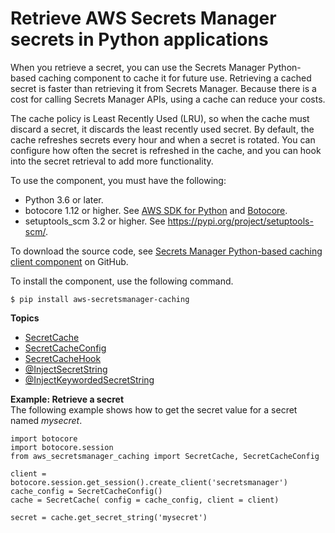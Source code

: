 # Retrieve AWS Secrets Manager secrets in Python applications<a name="retrieving-secrets_cache-python"></a>

When you retrieve a secret, you can use the Secrets Manager Python\-based caching component to cache it for future use\. Retrieving a cached secret is faster than retrieving it from Secrets Manager\. Because there is a cost for calling Secrets Manager APIs, using a cache can reduce your costs\. 

The cache policy is Least Recently Used \(LRU\), so when the cache must discard a secret, it discards the least recently used secret\. By default, the cache refreshes secrets every hour and when a secret is rotated\. You can configure how often the secret is refreshed in the cache, and you can hook into the secret retrieval to add more functionality\.

To use the component, you must have the following: 
+ Python 3\.6 or later\.
+ botocore 1\.12 or higher\. See [AWS SDK for Python](https://aws.amazon.com/sdk-for-python/) and [Botocore](https://botocore.amazonaws.com/v1/documentation/api/latest/index.html)\. 
+ setuptools\_scm 3\.2 or higher\. See [https://pypi\.org/project/setuptools\-scm/](https://pypi.org/project/setuptools-scm/)\.

To download the source code, see [Secrets Manager Python\-based caching client component](https://github.com/aws/aws-secretsmanager-caching-python ) on GitHub\.

To install the component, use the following command\.

```
$ pip install aws-secretsmanager-caching
```

**Topics**
+ [SecretCache](retrieving-secrets_cache-ref-secretcache.md)
+ [SecretCacheConfig](retrieving-secrets_cache-ref-secretcacheconfig.md)
+ [SecretCacheHook](retrieving-secrets_cache-ref-secretcachehook.md)
+ [@InjectSecretString](retrieving-secrets_cache-decor-string.md)
+ [@InjectKeywordedSecretString](retrieving-secrets_cache-decor-keyword.md)

**Example: Retrieve a secret**  
The following example shows how to get the secret value for a secret named *mysecret*\.  

```
import botocore 
import botocore.session 
from aws_secretsmanager_caching import SecretCache, SecretCacheConfig 

client = botocore.session.get_session().create_client('secretsmanager')
cache_config = SecretCacheConfig()
cache = SecretCache( config = cache_config, client = client)

secret = cache.get_secret_string('mysecret')
```